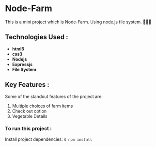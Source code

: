 # Node-Farm

This is a mini project which is Node-Farm. Using node.js file system. 🗽👩‍🌾

## Technologies Used :

<ul>
<li><b>html5 </b></li>
<li><b>css3 </b></li>
<li><b>Nodejs </b></li>
<li><b>Expressjs </b></li>
<li><b>File System </b></li>
</ul>

## Key Features :

Some of the standout features of the project are:

1. Multiple choices of farm items
2. Check out option
3. Vegetable Details

### To run this project :

Install project dependencies:
`$ npm install`
